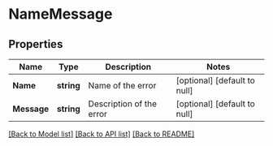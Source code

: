 # NameMessage

## Properties
Name | Type | Description | Notes
------------ | ------------- | ------------- | -------------
**Name** | **string** | Name of the error | [optional] [default to null]
**Message** | **string** | Description of the error | [optional] [default to null]

[[Back to Model list]](../README.md#documentation-for-models) [[Back to API list]](../README.md#documentation-for-api-endpoints) [[Back to README]](../README.md)

